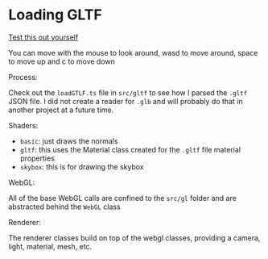 # Loading GLTF

[Test this out yourself](https://jumballaya.github.io/WebGL-GLTF/)

You can move with the mouse to look around, wasd to move around, space to move up and c to move down

Process:

Check out the `loadGTLF.ts` file in `src/gltf` to see how I parsed the `.gltf` JSON file. I did not create a reader for `.glb` and will probably do that in another project at a future time.

Shaders:

- `basic`: just draws the normals
- `gltf`: this uses the Material class created for the `.gltf` file material properties
- `skybox`: this is for drawing the skybox

WebGL:

All of the base WebGL calls are confined to the `src/gl` folder and are abstracted behind the `WebGL` class

Renderer:

The renderer classes build on top of the webgl classes, providing a camera, light, material, mesh, etc.
